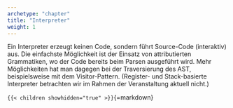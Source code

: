 ```yaml
---
archetype: "chapter"
title: "Interpreter"
weight: 1
---
```



Ein Interpreter erzeugt keinen Code, sondern führt Source-Code (interaktiv) aus. Die einfachste
Möglichkeit ist der Einsatz von attributierten Grammatiken, wo der Code bereits beim Parsen
ausgeführt wird. Mehr Möglichkeiten hat man dagegen bei der Traversierung des AST, beispielsweise
mit dem Visitor-Pattern. (Register- und Stack-basierte Interpreter betrachten wir im Rahmen der
Veranstaltung aktuell nicht.)


`{{< children showhidden="true" >}}`{=markdown}
